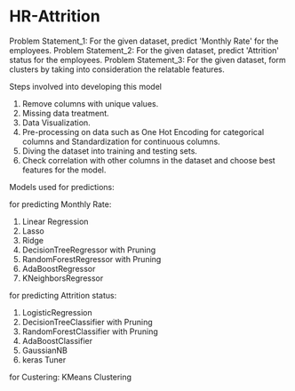 # HR-Attrition

Problem Statement_1: For the given dataset, predict 'Monthly Rate' for the employees.
Problem Statement_2: For the given dataset, predict 'Attrition' status for the employees.
Problem Statement_3: For the given dataset, form clusters by taking into consideration the relatable features.


Steps involved into developing this model

1. Remove columns with unique values.
2. Missing data treatment.
3. Data Visualization.
4. Pre-processing on data such as One Hot Encoding for categorical columns and Standardization for continuous columns.
5. Diving the dataset into training and testing sets.
6. Check correlation with other columns in the dataset and choose best features for the model.


Models used for predictions:

for predicting Monthly Rate:
1. Linear Regression 
2. Lasso 
3. Ridge
4. DecisionTreeRegressor with Pruning 
5. RandomForestRegressor with Pruning
6. AdaBoostRegressor 
7. KNeighborsRegressor

for predicting Attrition status:
1. LogisticRegression
2. DecisionTreeClassifier with Pruning
3. RandomForestClassifier with Pruning
4. AdaBoostClassifier
5. GaussianNB
6. keras Tuner 

for Custering:
KMeans Clustering
